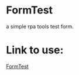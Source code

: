 # FormTest
a simple rpa tools test form.

# Link to use:
[FormTest](https://augustos0204.github.io/FormTest/)
